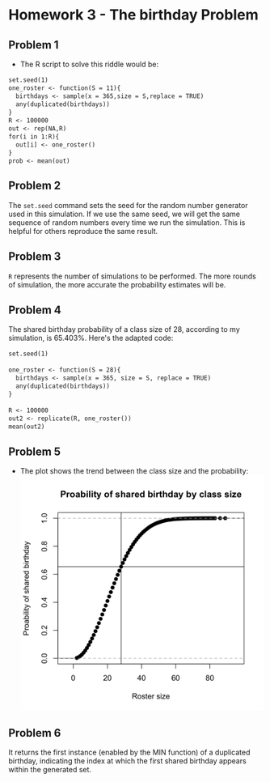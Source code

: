 # Homework 3 - The birthday Problem
## Problem 1
- The R script to solve this riddle would be:
```
set.seed(1)
one_roster <- function(S = 11){
  birthdays <- sample(x = 365,size = S,replace = TRUE)
  any(duplicated(birthdays))
}
R <- 100000
out <- rep(NA,R)
for(i in 1:R){
  out[i] <- one_roster()
}
prob <- mean(out)
```
## Problem 2
The `set.seed` command sets the seed for the random number generator used in this simulation. If we use the same seed, we will get the same sequence of random numbers every time we run the simulation. This is helpful for others reproduce the same result.
## Problem 3
`R` represents the number of simulations to be performed. The more rounds of simulation, the more accurate the probability estimates will be.
## Problem 4
The shared birthday probability of a class size of 28, according to my simulation, is 65.403%. Here's the adapted code:
```
set.seed(1)

one_roster <- function(S = 28){
  birthdays <- sample(x = 365, size = S, replace = TRUE)
  any(duplicated(birthdays))
}

R <- 100000
out2 <- replicate(R, one_roster())
mean(out2)

```
## Problem 5
- The plot shows the trend between the class size and the probability:
![image](birthday%20plot.png)
## Problem 6
It returns the first instance (enabled by the MIN function) of a duplicated birthday, indicating the index at which the first shared birthday appears within the generated set.

 